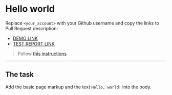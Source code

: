 # Hello world

Replace `<your_account>` with your Github username and copy the links to Pull Request description:

- [DEMO LINK](https://Pa1eOrc.github.io/layout_hello-world/)
- [TEST REPORT LINK](https://Pa1eOrc.github.io/layout_hello-world/report/html_report/)

> Follow [this instructions](https://mate-academy.github.io/layout_task-guideline/#how-to-solve-the-layout-tasks-on-github)
___

## The task

Add the basic page markup and the text `Hello, world!` into the body.
